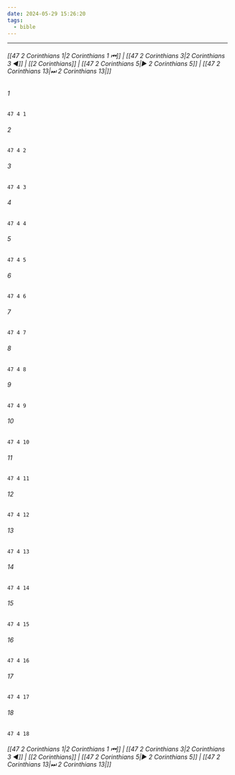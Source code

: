 ```yaml
---
date: 2024-05-29 15:26:20
tags:
  - bible
---
```

___

###### [[47 2 Corinthians 1|2 Corinthians 1 ⏮]] | [[47 2 Corinthians 3|2 Corinthians 3 ◀]] | [[2 Corinthians]] | [[47 2 Corinthians 5|▶ 2 Corinthians 5]] | [[47 2 Corinthians 13|⏭ 2 Corinthians 13|]]

###### 1
``` verse
47 4 1 
```
###### 2
``` verse
47 4 2 
```
###### 3
``` verse
47 4 3 
```
###### 4
``` verse
47 4 4 
```
###### 5
``` verse
47 4 5 
```
###### 6
``` verse
47 4 6 
```
###### 7
``` verse
47 4 7 
```
###### 8
``` verse
47 4 8 
```
###### 9
``` verse
47 4 9 
```
###### 10
``` verse
47 4 10 
```
###### 11
``` verse
47 4 11 
```
###### 12
``` verse
47 4 12 
```
###### 13
``` verse
47 4 13 
```
###### 14
``` verse
47 4 14 
```
###### 15
``` verse
47 4 15 
```
###### 16
``` verse
47 4 16 
```
###### 17
``` verse
47 4 17 
```
###### 18
``` verse
47 4 18 
```

###### [[47 2 Corinthians 1|2 Corinthians 1 ⏮]] | [[47 2 Corinthians 3|2 Corinthians 3 ◀]] | [[2 Corinthians]] | [[47 2 Corinthians 5|▶ 2 Corinthians 5]] | [[47 2 Corinthians 13|⏭ 2 Corinthians 13|]]

